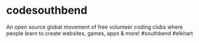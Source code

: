# codesouthbend
An open source global movement of free volunteer coding clubs where people learn to create websites, games, apps &amp; more! #southbend #elkhart
